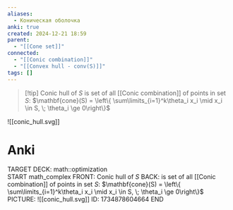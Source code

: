 ```yaml
---
aliases:
  - Коническая оболочка
anki: true
created: 2024-12-21 18:59
parent:
  - "[[Cone set]]"
connected:
  - "[[Conic combination]]"
  - "[[Convex hull - conv(S)]]"
tags: []
---
```


> [!tip] Conic hull of $S$
is set of all [[Conic combination]]  of points in set $S$:
$\mathbf{cone}(S) = \left\{ \sum\limits_{i=1}^k\theta_i x_i \mid x_i \in S, \; \theta_i \ge 0\right\}$

![[conic_hull.svg]]

# Anki
TARGET DECK: math::optimization  
START
math_complex
FRONT: Conic hull of $S$
BACK: 
is set of all [[Conic combination]]  of points in set $S$:
$\mathbf{cone}(S) = \left\{ \sum\limits_{i=1}^k\theta_i x_i \mid x_i \in S, \; \theta_i \ge 0\right\}$
PICTURE: ![[conic_hull.svg]]
ID: 1734878604664
END